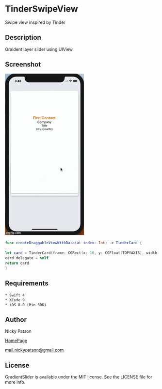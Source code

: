 
# TinderSwipeView

Swipe view inspired by Tinder

## Description

Graident layer slider using UIView

## Screenshot

![Alt text](/playback.gif?raw=true "Optional Title")

```swift
func createDraggableViewWithData(at index: Int) -> TinderCard {

let card = TinderCard(frame: CGRect(x: 10, y: CGFloat(TOPYAXIS), width: frame.size.width - 20, height: frame.size.height - CGFloat(TOPYAXIS) - 200))
card.delegate = self
return card
}
```

## Requirements

```
* Swift 4
* XCode 9
* iOS 8.0 (Min SDK)
```

## Author

Nicky Patson

[HomePage](http://about.me/nickypatson)

<mail.nickypatson@gmail.com>


## License

GradientSlider is available under the MIT license. See the LICENSE file for more info.

